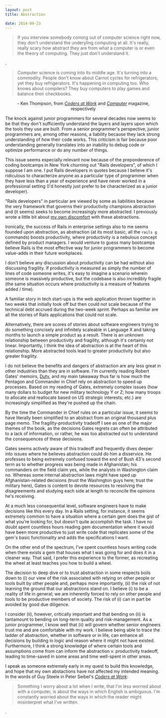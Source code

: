 ```yaml
---
layout: post
title: Abstraction

date: 2014-09-23
---
```


<blockquote> If you interview somebody coming out of computer science right now, they don't understand the underyling computing at all. It's really, really scary how abstract they are from what a computer is or even the theory of computing. They just don't understand it. </blockquote>.

<blockquote>Computer science is coming into its middle age. It's turning into a commodity. People don't know about Carnot cycles for refrigerators, yet they buy refrigerators. It's happening in computing too. Who knows about compilers? They buy computers to play games and balance their checkbooks. </blockquote> 

<center> - Ken Thompson, from <a href="http://www.amazon.com/Coders-Work-Reflections-Craft-Programming/dp/1430219483" target="_blank"><i>Coders at Work</i></a> and <a href="http://genius.cat-v.org/ken-thompson/interviews/unix-and-beyond" target="_blank"><i>Computer</i></a> magazine, respectively </center>

The knock against junior programmers for several decades now seems to be that they don't sufficiently understand the layers and layers upon which the tools they use are built. From a senior programmer's perspective, junior programmers are, among other reasons, a liability because they lack strong understanding of <i>how</i> their code works. This criticism is fair because poor understanding generally translates into an inability to debug code or optimize performance or do any number of things. 

This issue seems especially relevant now because of the preponderence of coding bootcamps in New York churning out "Rails developers", of which I suppose I am one. I put Rails developers in quotes because I believe it's ridiculous to characterize anyone as a particular type of programmer when they have less than a year of experience and have never worked in a professional setting (I'd honestly just prefer to be characterized as a junior developer). 

"Rails developers" in particular are viewed by some as liabilities because the very framework that governs their productivity champions abstraction and (it seems) seeks to become increasingly more abstracted. I previously wrote a little bit about <a href="http://benbrostoff.github.io/2014/05/28/magiccurtain/" target="_blank"> my own discomfort</a> with these abstractions. 

Ironically, the success of Rails in enterprise settings also to me seems founded upon abstraction, as abstraction (at its most basic, all the `rails g` commands) boosts productivity, where productivity is a nebulous concept defined by product managers. I would venture to guess many bootcamps believe Rails is the most effective way for junior programmers to become value-adds in their future workplaces.

I don't believe any discussion about productivity can be had without also discussing fragility. If productivity is measured as simply the number of lines of code someone writes, it's easy to imagine a scenario wherein someone is massively productive, but the codebase is also incredibly fragile (the same situation occurs where productivity is a measure of features added / time). 

A familiar story in tech start-ups is the web application thrown together in two weeks that initially took off but then could not scale because of the technical debt accrued during the two-week sprint. Perhaps as familiar are all the stories of Rails applications that could not scale. 

Alternatively, there are scores of stories about software engineers trying to do something concisely and infinitely scaleable in Language X and taking months to launch a simple product as a result. There is an unknown relationship between productivity and fragility, although it's certainly not linear. Importantly, I think the idea of abstraction is at the heart of this relationship. More abstracted tools lead to greater productivity but also greater fragility.

I do not believe the benefits and dangers of abstraction are any less great in other industries than they are in software. I'm currently reading Robert Gates' memoirs, <a href="http://www.amazon.com/Duty-Memoirs-Secretary-at-War/dp/0307959473" target="_blank">Duty</a>, and my main takeaway thus far is how much the Pentagon and Commander in Chief rely on abstraction to speed up processes. Based on my reading of Gates, extremely complex issues (how many dollars to budget for new military technology Y or Z; how many troops to allocate and reallocate based on US strategic interests; etc.) are increasingly simplified as they're pushed up the chain. 

By the time the Commander in Chief rules on a particular issue, it seems to have literally been simplified to an abstract from an original thousand plus page memo. The fragility-productivity tradeoff I see as one of the major themes of the book, as the decisions Gates regrets can often be attributed to a lack of information, or rather, he was too abstracted out to understand the consequences of these decisions.

Gates seems actively aware of this tradeoff and frequently dives deeper into issues where he believes abstraction could do him a disservice. He professes to being extremely confused toward the end of Bush 43's second term as to whether progress was being made in Afghanistan; his commanders on the field claim yes, while the analysts in Washington claim no. Whereas some internal abstraction laws might have sped up Afghanistan-related decisions (trust the Washington guys here; trust the military here), Gates is content to devote resources to resolving the disagreements and studying each side at length to reconcile the opinions he's receiving.

At a much less consequential level, software engineers have to make decisions like this every day. In a Rails setting, for instance, it seems extremely common to have a situation where a certain gem does the gist of what you're looking for, but doesn't quite accomplish the task. I have no doubt spent countless hours reading gem documentation where it would have been more productive to just write code that replicates some of the gem's basic functionality and adds the specifications I want. 

On the other end of the spectrum, I've spent countless hours writing code when there exists a gem that houses what I was going for and does it in a cleaner way. That said, I prefer this experience to the former, as recreating the wheel at least teaches you how to build a wheel.

The decision to deep dive or to trust abstraction in some respects boils down to (i) our view of the risk associated with relying on other people or tools built by other people and, perhaps more importantly, (ii) the risk of not learning the ground that our abstractions stand on. I believe (i) to be a reality of life in general; we are inherently forced to rely on other people and tools to be productive members of society. The risk of (i) can in part be avoided by good due diligence.

I consider (ii), however, critically important and that bending on (ii) is tantamount to bending on long-term quality and risk-management. As a junior programmer, I know well that (ii) will govern whether senior engineers trust me and are comfortable with my work. I believe being able to trace the ladder of abstraction, whether in software or in life, can enhance all decisions by building in logic and reason where it might not have existed. Furthermore, I think a strong knowledge of where certain tools and assumptions come from can inform the abstraction v. productivity tradeoff, leading to time-saved in some areas and time well-spent in other areas.

I speak as someone extremely early in my quest to build this knowledge, and hope that my own abstactions have not affected my intended meaning. In the words of Guy Steele in Peter Seibel's <a href="http://www.amazon.com/Coders-Work-Reflections-Craft-Programming/dp/1430219483/" target="_blank"><i>Coders at Work</i></a>:

<blockquote> Something I worry about a lot when I write, that I'm less worried about with a computer, is about the ways in which English is ambiguous. I'm constantly worried about the ways in which the reader might misinterpret what I've written. </blockquote>. 




